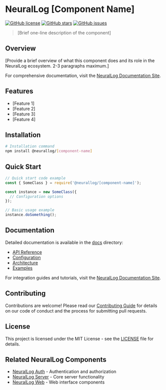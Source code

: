 # NeuralLog [Component Name]

[![GitHub license](https://img.shields.io/github/license/NeuralLog/[repo-name])](https://github.com/NeuralLog/[repo-name]/blob/main/LICENSE)
[![GitHub stars](https://img.shields.io/github/stars/NeuralLog/[repo-name])](https://github.com/NeuralLog/[repo-name]/stargazers)
[![GitHub issues](https://img.shields.io/github/issues/NeuralLog/[repo-name])](https://github.com/NeuralLog/[repo-name]/issues)

> [Brief one-line description of the component]

## Overview

[Provide a brief overview of what this component does and its role in the NeuralLog ecosystem. 2-3 paragraphs maximum.]

For comprehensive documentation, visit the [NeuralLog Documentation Site](https://neurallog.github.io/docs/components/[component-name]/overview).

## Features

- [Feature 1]
- [Feature 2]
- [Feature 3]
- [Feature 4]

## Installation

```bash
# Installation command
npm install @neurallog/[component-name]
```

## Quick Start

```javascript
// Quick start code example
const { SomeClass } = require('@neurallog/[component-name]');

const instance = new SomeClass({
  // Configuration options
});

// Basic usage example
instance.doSomething();
```

## Documentation

Detailed documentation is available in the [docs](./docs) directory:

- [API Reference](./docs/api.md)
- [Configuration](./docs/configuration.md)
- [Architecture](./docs/architecture.md)
- [Examples](./docs/examples)

For integration guides and tutorials, visit the [NeuralLog Documentation Site](https://neurallog.github.io/docs/).

## Contributing

Contributions are welcome! Please read our [Contributing Guide](./CONTRIBUTING.md) for details on our code of conduct and the process for submitting pull requests.

## License

This project is licensed under the MIT License - see the [LICENSE](./LICENSE) file for details.

## Related NeuralLog Components

- [NeuralLog Auth](https://github.com/NeuralLog/auth) - Authentication and authorization
- [NeuralLog Server](https://github.com/NeuralLog/server) - Core server functionality
- [NeuralLog Web](https://github.com/NeuralLog/web) - Web interface components
